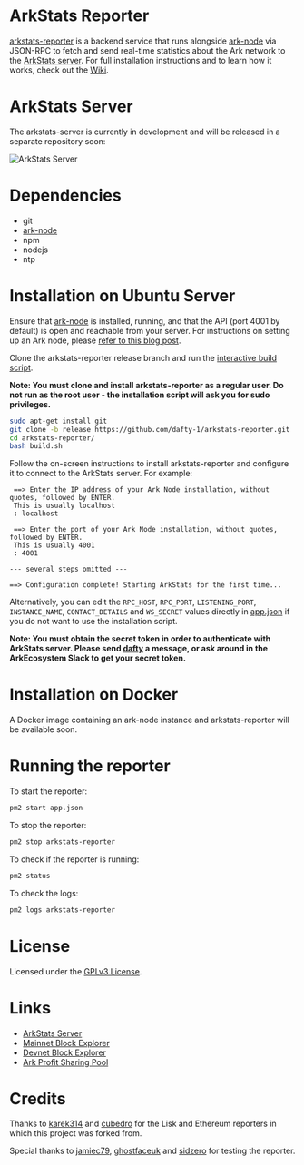 # ArkStats Reporter

[arkstats-reporter](https://github.com/dafty-1/arkstats-reporter) is a backend service that runs alongside [ark-node](https://github.com/ArkEcosystem/ark-node) via JSON-RPC to fetch and send real-time statistics about the Ark network to the [ArkStats server](https://arkstats.net). For full installation instructions and to learn how it works, check out the [Wiki](https://github.com/dafty-1/arkstats-reporter/wiki).

# ArkStats Server
The arkstats-server is currently in development and will be released in a separate repository soon:

![ArkStats Server](https://github.com/dafty-1/arkstats-reporter/blob/master/ArkStatsReporter.png?raw=true)

# Dependencies
- git
- [ark-node](https://github.com/ArkEcosystem/ark-node)
- npm
- nodejs
- ntp

# Installation on Ubuntu Server
Ensure that [ark-node](https://github.com/ArkEcosystem/ark-node) is installed, running, and that the API (port 4001 by default) is open and reachable from your server. For instructions on setting up an Ark node, please [refer to this blog post](https://blog.ark.io/how-to-setup-a-node-for-ark-and-a-basic-cheat-sheet-4f82910719da).

Clone the arkstats-reporter release branch and run the [interactive build script](https://github.com/dafty-1/arkstats-reporter/blob/master/build.json).

**Note: You must clone and install arkstats-reporter as a regular user. Do not run as the root user - the installation script will ask you for sudo privileges.**
```sh
sudo apt-get install git
git clone -b release https://github.com/dafty-1/arkstats-reporter.git
cd arkstats-reporter/
bash build.sh
```
Follow the on-screen instructions to install arkstats-reporter and configure it to connect to the ArkStats server. For example:
```
 ==> Enter the IP address of your Ark Node installation, without quotes, followed by ENTER.
 This is usually localhost
 : localhost
 
 ==> Enter the port of your Ark Node installation, without quotes, followed by ENTER.
 This is usually 4001
 : 4001
 
--- several steps omitted ---

==> Configuration complete! Starting ArkStats for the first time...
```

Alternatively, you can edit the `RPC_HOST`, `RPC_PORT`, `LISTENING_PORT`, `INSTANCE_NAME`, `CONTACT_DETAILS` and `WS_SECRET` values directly in [app.json](https://github.com/dafty-1/arkstats-reporter/blob/master/app.json) if you do not want to use the installation script.

**Note: You must obtain the secret token in order to authenticate with ArkStats server. Please send [dafty](https://arkecosystem.slack.com/messages/@dafty/) a message, or ask around in the ArkEcosystem Slack to get your secret token.**

# Installation on Docker
A Docker image containing an ark-node instance and arkstats-reporter will be available soon.

# Running the reporter
To start the reporter:
```sh
pm2 start app.json
```
To stop the reporter:
```sh
pm2 stop arkstats-reporter
```

To check if the reporter is running:
```sh
pm2 status
```

To check the logs:
```sh
pm2 logs arkstats-reporter
```
# License
Licensed under the [GPLv3 License](https://github.com/dafty-1/arkstats-reporter/blob/master/LICENSE).

# Links
- [ArkStats Server](https://arkstats.net)
- [Mainnet Block Explorer](https://explorer.dafty.net)
- [Devnet Block Explorer](https://dexplorer.dafty.net)
- [Ark Profit Sharing Pool](https://dafty.net)

# Credits
Thanks to [karek314](https://github.com/karek314/lisk-network-reporter) and [cubedro](https://github.com/cubedro/eth-net-intelligence-api) for the Lisk and Ethereum reporters in which this project was forked from.

Special thanks to [jamiec79](https://arkecosystem.slack.com/messages/@jamiec79/), [ghostfaceuk](https://arkecosystem.slack.com/messages/@ghostfaceuk/) and [sidzero](https://arkecosystem.slack.com/messages/@sidzero/) for testing the reporter.
